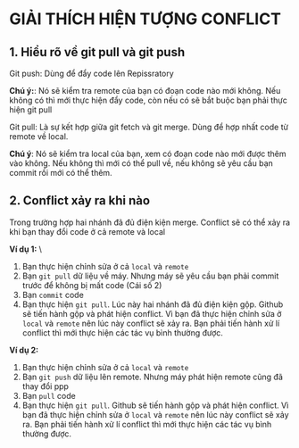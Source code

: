# GIẢI THÍCH HIỆN TƯỢNG CONFLICT 
## 1. Hiểu rõ về git pull và git push 
Git push: Dùng để đẩy code lên Repissratory 

**Chú ý:**: Nó sẽ kiểm tra remote của bạn có đoạn code nào 
mới không. Nếu không có thì mới thực hiện đẩy code, còn nếu có sẽ bắt buộc bạn phải thực hiện git pull 

Git pull: Là sự kết hợp giữa git fetch và git merge. Dùng để hợp nhất code từ remote về local. 

**Chú ý**: Nó sẽ kiểm tra local của bạn, xem có đoạn code nào mới được thêm vào không. 
Nếu không thì mới có thể pull về, nếu không sẽ yêu cầu bạn commit rồi mới có thể thêm. 

## 2. Conflict xảy ra khi nào 
Trong trường hợp hai nhánh đã đủ điện kiện merge. Conflict sẽ có thể xảy ra khi bạn thay đổi code ở cả remote và local

**Ví dụ 1:** \
1. Bạn thực hiện chỉnh sửa ở cả `local` và `remote` 
2. Bạn `git pull` dữ liệu về máy. Nhưng máy sẽ yêu cầu bạn phải commit trước để không bị mất code (Cái số 2)
3. Bạn `commit` code 
4. Bạn thực hiện `git pull`. Lúc này hai nhánh đã đủ điện kiện gộp. Github sẽ tiến hành gộp và phát hiện conflict. 
Vì bạn đã thực hiện chỉnh sửa ở `local` và `remote` nên lúc này conflict sẽ xảy ra. Bạn phải tiến hành xử lí conflict thì mới 
thực hiện các tác vụ bình thường được. 

**Ví dụ 2:**
1. Bạn thực hiện chỉnh sửa ở cả `local` và `remote` 
2. Bạn `git push` dữ liệu lên remote. Nhưng máy phát hiện remote cũng đã thay đổi ppp
3. Bạn `pull` code 
4. Bạn thực hiện `git pull`. Github sẽ tiến hành gộp và phát hiện conflict. Vì bạn đã thực hiện chỉnh sửa ở `local` và `remote` nên lúc này conflict sẽ xảy ra. Bạn phải tiến hành xử lí conflict thì mới 
thực hiện các tác vụ bình thường được. 